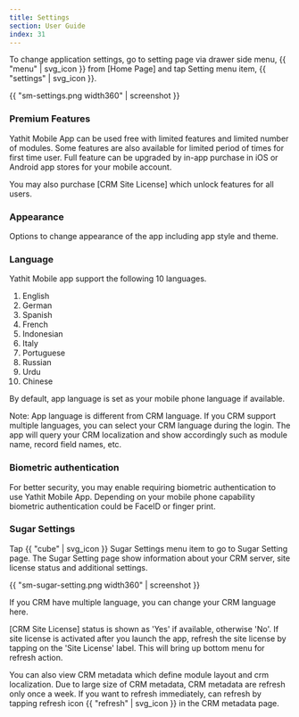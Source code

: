 ```yaml
---
title: Settings
section: User Guide
index: 31
---
```


To change application settings, go to setting page via drawer side menu, {{ "menu" | svg_icon }} from [Home Page] and tap Setting menu item, {{ "settings" | svg_icon }}. 

{{ "sm-settings.png width360" | screenshot }}

### Premium Features

Yathit Mobile App can be used free with limited features and limited number of modules. Some features are also available for limited period of times for first time user. Full feature can be upgraded by in-app purchase in iOS or Android app stores for your mobile account. 

You may also purchase [CRM Site License] which unlock features for all users. 

### Appearance

Options to change appearance of the app including app style and theme.
 
### Language

Yathit Mobile app support the following 10 languages.

1. English
1. German
1. Spanish    
1. French
1. Indonesian
1. Italy
1. Portuguese
1. Russian
1. Urdu
1. Chinese
  
By default, app language is set as your mobile phone language if available. 

Note: App language is different from CRM language. If you CRM support multiple languages, you can select your CRM language during the login. The app will query your CRM localization and show accordingly such as module name, record field names, etc. 

### Biometric authentication

For better security, you may enable requiring biometric authentication to use Yathit Mobile App. Depending on your mobile phone capability biometric authentication could be FaceID or finger print. 

### Sugar Settings

Tap {{ "cube" | svg_icon }} Sugar Settings menu item to go to Sugar Setting page. The Sugar Setting page show information about your CRM server, site license status and additional settings.

{{ "sm-sugar-setting.png width360" | screenshot }}

If you CRM have multiple language, you can change your CRM language here.

[CRM Site License] status is shown as 'Yes' if available, otherwise 'No'. If site license is activated after you launch the app, refresh the site license by tapping on the 'Site License' label. This will bring up bottom menu for refresh action.

You can also view CRM metadata which define module layout and crm localization. Due to large size of CRM metadata, CRM metadata are refresh only once a week. If you want to refresh immediately, can refresh by tapping refresh icon {{ "refresh" | svg_icon }}  in the CRM metadata page. 

 





